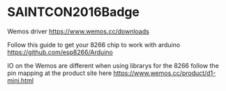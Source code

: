 # SAINTCON2016Badge

Wemos driver https://www.wemos.cc/downloads

Follow this guide to get your 8266 chip to work with arduino https://github.com/esp8266/Arduino

IO on the Wemos are different when using librarys for the 8266 follow the pin mapping at the product site here https://www.wemos.cc/product/d1-mini.html
